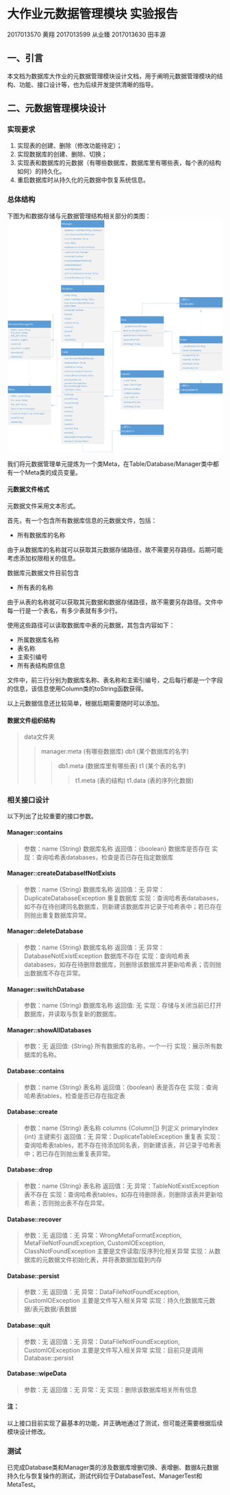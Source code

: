 大作业元数据管理模块 实验报告
===

2017013570 黄翔
2017013599 从业臻
2017013630 田丰源


## 一、引言

本文档为数据库大作业的元数据管理模块设计文档，用于阐明元数据管理模块的结构、功能、接口设计等，也为后续开发提供清晰的指导。

## 二、元数据管理模块设计

### 实现要求

1.	实现表的创建、删除（修改功能待定）；
2.	实现数据库的创建、删除、切换；
3.	实现表和数据库的元数据（有哪些数据库，数据库里有哪些表，每个表的结构如何）的持久化。
4.	重启数据库时从持久化的元数据中恢复系统信息。


### 总体结构

下图为和数据存储与元数据管理结构相关部分的类图：
<img src="img\structure_refined.png" alt="微信图片_20200510231014" style="zoom:80%;" />

我们将元数据管理单元提炼为一个类Meta，在Table/Database/Manager类中都有一个Meta类的成员变量。

#### 元数据文件格式

元数据文件采用文本形式。

首先，有一个包含所有数据库信息的元数据文件，包括：
* 所有数据库的名称

由于从数据库的名称就可以获取其元数据存储路径，故不需要另存路径。后期可能考虑添加权限相关的信息。

数据库元数据文件目前包含
* 所有表的名称

由于从表的名称就可以获取其元数据和数据存储路径，故不需要另存路径。文件中每一行是一个表名，有多少表就有多少行。

使用这些路径可以读取数据库中表的元数据，其包含内容如下：
* 所属数据库名称
* 表名称
* 主索引编号
* 所有表结构原信息

文件中，前三行分别为数据库名称、表名称和主索引编号，之后每行都是一个字段的信息，该信息使用Column类的toString函数获得。

以上元数据信息还比较简单，根据后期需要随时可以添加。

#### 数据文件组织结构

>data文件夹
>> manager.meta (有哪些数据库)
>> db1 (某个数据库的名字)
>> > db1.meta (数据库里有哪些表)
>> > t1 (某个表的名字)
>> > > t1.meta (表的结构)
>> > > t1.data (表的序列化数据)

### 相关接口设计

以下列出了比较重要的接口参数。

#### Manager::contains
> 参数：name {String} 数据库名称
> 返回值：{boolean} 数据库是否存在
> 实现：查询哈希表databases，检查是否已存在指定数据库

#### Manager::createDatabaseIfNotExists
> 参数：name {String} 数据库名称
> 返回值：无
> 异常：DuplicateDatabaseException 重复数据库
> 实现：查询哈希表databases，如不存在待创建同名数据库，则新建该数据库并记录于哈希表中；若已存在则抛出重复数据库异常。

#### Manager::deleteDatabase
> 参数：name {String} 数据库名称
> 返回值：无
> 异常：DatabaseNotExistException 数据库不存在
> 实现：查询哈希表databases，如存在待删除数据库，则删除该数据库并更新哈希表；否则抛出数据库不存在异常。

#### Manager::switchDatabase
> 参数：name {String} 数据库名称
> 返回值: 无
> 实现：存储与关闭当前已打开数据库，并读取与恢复新的数据库。

#### Manager::showAllDatabases
> 参数：无
> 返回值: {String} 所有数据库的名称，一个一行
> 实现：展示所有数据库的名称。

#### Database::contains
> 参数：name {String} 表名称
> 返回值：{boolean} 表是否存在
> 实现：查询哈希表tables，检查是否已存在指定表

#### Database::create
> 参数：name {String} 表名称 
> columns {Column[]} 列定义
> primaryIndex {int} 主键索引
> 返回值：无
> 异常：DuplicateTableException 重复表
> 实现：查询哈希表tables，若不存在待添加同名表，则新建该表，并记录于哈希表中；若已存在则抛出重复表异常。

#### Database::drop
> 参数：name {String} 表名称
> 返回值：无
> 异常：TableNotExistException 表不存在
> 实现：查询哈希表tables，如存在待删除表，则删除该表并更新哈希表；否则抛出表不存在异常。

#### Database::recover
> 参数：无
> 返回值：无
> 异常：WrongMetaFormatException, MetaFileNotFoundException, CustomIOException, ClassNotFoundException 主要是文件读取/反序列化相关异常
> 实现：从数据库的元数据文件初始化表，并将表数据加载到内存

#### Database::persist
> 参数：无
> 返回值：无
> 异常：DataFileNotFoundException, CustomIOException 主要是文件写入相关异常
> 实现：持久化数据库元数据/表元数据/表数据

#### Database::quit
> 参数：无
> 返回值：无
> 异常：DataFileNotFoundException, CustomIOException 主要是文件写入相关异常
> 实现：目前只是调用Database::persist

#### Database::wipeData
> 参数：无
> 返回值：无
> 异常：无
> 实现：删除该数据库相关所有信息

#### 注：
以上接口目前实现了最基本的功能，并正确地通过了测试，但可能还需要根据后续模块设计修改。

### 测试

已完成Database类和Manager类的涉及数据库增删切换、表增删、数据&元数据持久化与恢复操作的测试，测试代码位于DatabaseTest、ManagerTest和MetaTest。